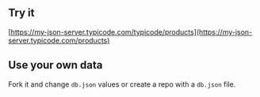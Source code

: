 ## Try it

[https://my-json-server.typicode.com/typicode/products](https://my-json-server.typicode.com/products)

## Use your own data

Fork it and change `db.json` values or create a repo with a `db.json` file.
